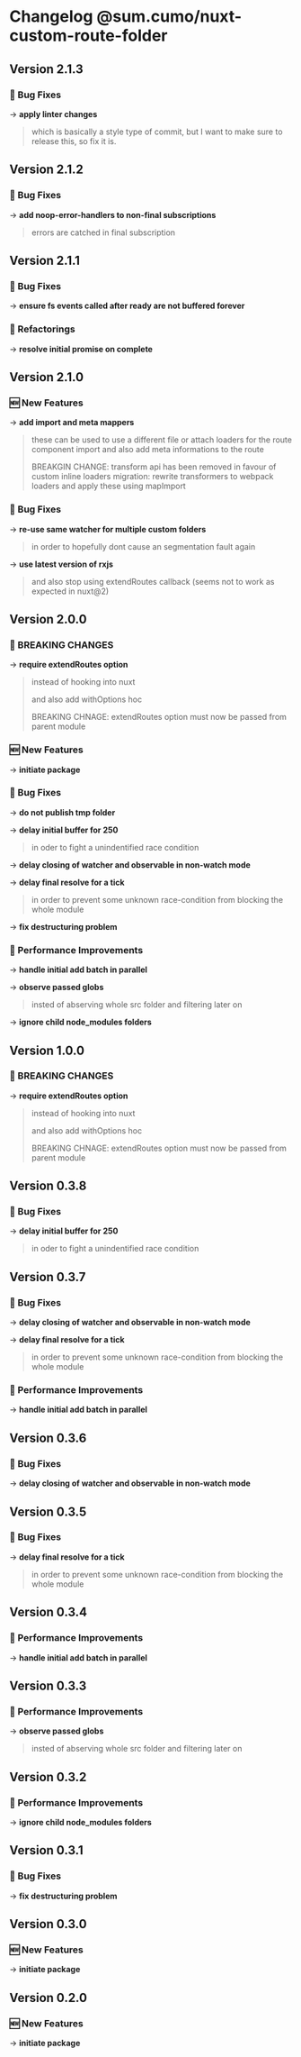 # Changelog @sum.cumo/nuxt-custom-route-folder

## Version 2.1.3

### 🐞 Bug Fixes

→ **apply linter changes**
> which is basically a style type of commit, but I want
> to make sure to release this, so fix it is.
> 
> 


## Version 2.1.2

### 🐞 Bug Fixes

→ **add noop-error-handlers to non-final subscriptions**
> errors are catched in final subscription
> 
> 


## Version 2.1.1

### 🐞 Bug Fixes

→ **ensure fs events called after ready are not buffered forever**

### 🔨 Refactorings

→ **resolve initial promise on complete**


## Version 2.1.0

### 🆕  New Features

→ **add import and meta mappers**
> these can be used to use a different file or attach loaders for the route component import
> and also add meta informations to the route
> 
> BREAKGIN CHANGE:
> transform api has been removed in favour of custom inline loaders
> migration: rewrite transformers to webpack loaders and apply these using mapImport
> 
> 

### 🐞 Bug Fixes

→ **re-use same watcher for multiple custom folders**
> in order to hopefully dont cause an segmentation fault again
> 
> 

→ **use latest version of rxjs**
> and also stop using extendRoutes callback
> (seems not to work as expected in nuxt@2)
> 
> 


## Version 2.0.0

### 🚀  BREAKING CHANGES

→ **require extendRoutes option**
> instead of hooking into nuxt
> 
> and also add withOptions hoc
> 
> BREAKING CHNAGE:
> extendRoutes option must now be passed from parent module
> 
> 

### 🆕  New Features

→ **initiate package**

### 🐞 Bug Fixes

→ **do not publish tmp folder**

→ **delay initial buffer for 250**
> in oder to fight a unindentified race condition
> 
> 

→ **delay closing of watcher and observable in non-watch mode**

→ **delay final resolve for a tick**
> in order to prevent some unknown race-condition from blocking the whole module
> 
> 

→ **fix destructuring problem**

### 🏃 Performance Improvements

→ **handle initial add batch in parallel**

→ **observe passed globs**
> insted of abserving whole src folder and filtering later on
> 
> 

→ **ignore child node_modules folders**


## Version 1.0.0

### 🚀  BREAKING CHANGES

→ **require extendRoutes option**
> instead of hooking into nuxt
> 
> and also add withOptions hoc
> 
> BREAKING CHNAGE:
> extendRoutes option must now be passed from parent module
> 
> 


## Version 0.3.8

### 🐞 Bug Fixes

→ **delay initial buffer for 250**
> in oder to fight a unindentified race condition
> 
> 


## Version 0.3.7

### 🐞 Bug Fixes

→ **delay closing of watcher and observable in non-watch mode**

→ **delay final resolve for a tick**
> in order to prevent some unknown race-condition from blocking the whole module
> 
> 

### 🏃 Performance Improvements

→ **handle initial add batch in parallel**


## Version 0.3.6

### 🐞 Bug Fixes

→ **delay closing of watcher and observable in non-watch mode**


## Version 0.3.5

### 🐞 Bug Fixes

→ **delay final resolve for a tick**
> in order to prevent some unknown race-condition from blocking the whole module
> 
> 


## Version 0.3.4

### 🏃 Performance Improvements

→ **handle initial add batch in parallel**


## Version 0.3.3

### 🏃 Performance Improvements

→ **observe passed globs**
> insted of abserving whole src folder and filtering later on
> 
> 


## Version 0.3.2

### 🏃 Performance Improvements

→ **ignore child node_modules folders**


## Version 0.3.1

### 🐞 Bug Fixes

→ **fix destructuring problem**


## Version 0.3.0

### 🆕  New Features

→ **initiate package**


## Version 0.2.0

### 🆕  New Features

→ **initiate package**


